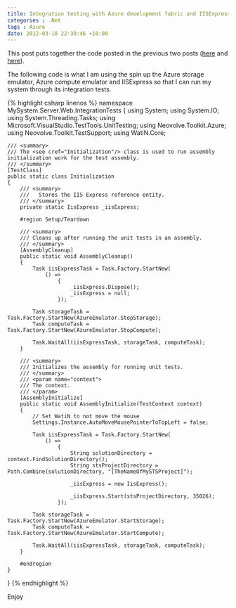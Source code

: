 ```yaml
---
title: Integration testing with Azure development fabric and IISExpress
categories : .Net
tags : Azure
date: 2012-03-18 22:39:46 +10:00
---
```


This post puts together the code posted in the previous two posts ([here][0] and [here][1]).

The following code is what I am using the spin up the Azure storage emulator, Azure compute emulator and IISExpress so that I can run my system through its integration tests.

{% highlight csharp linenos %}
namespace MySystem.Server.Web.IntegrationTests
{
    using System;
    using System.IO;
    using System.Threading.Tasks;
    using Microsoft.VisualStudio.TestTools.UnitTesting;
    using Neovolve.Toolkit.Azure;
    using Neovolve.Toolkit.TestSupport;
    using WatiN.Core;
    
    /// <summary>
    /// The <see cref="Initialization"/> class is used to run assembly initialization work for the test assembly.
    /// </summary>
    [TestClass]
    public static class Initialization
    {
        /// <summary>
        ///   Stores the IIS Express reference entity.
        /// </summary>
        private static IisExpress _iisExpress;
    
        #region Setup/Teardown
    
        /// <summary>
        /// Cleans up after running the unit tests in an assembly.
        /// </summary>
        [AssemblyCleanup]
        public static void AssemblyCleanup()
        {
            Task iisExpressTask = Task.Factory.StartNew(
                () =>
                    {
                        _iisExpress.Dispose();
                        _iisExpress = null;
                    });
    
            Task storageTask = Task.Factory.StartNew(AzureEmulator.StopStorage);
            Task computeTask = Task.Factory.StartNew(AzureEmulator.StopCompute);
    
            Task.WaitAll(iisExpressTask, storageTask, computeTask);
        }
    
        /// <summary>
        /// Initializes the assembly for running unit tests.
        /// </summary>
        /// <param name="context">
        /// The context. 
        /// </param>
        [AssemblyInitialize]
        public static void AssemblyInitialize(TestContext context)
        {
            // Set WatiN to not move the mouse
            Settings.Instance.AutoMoveMousePointerToTopLeft = false;
    
            Task iisExpressTask = Task.Factory.StartNew(
                () =>
                    {
                        String solutionDirectory = context.FindSolutionDirectory();
                        String stsProjectDirectory = Path.Combine(solutionDirectory, "[TheNameOfMySTSProject]");
    
                        _iisExpress = new IisExpress();
    
                        _iisExpress.Start(stsProjectDirectory, 35026);
                    });
    
            Task storageTask = Task.Factory.StartNew(AzureEmulator.StartStorage);
            Task computeTask = Task.Factory.StartNew(AzureEmulator.StartCompute);
    
            Task.WaitAll(iisExpressTask, storageTask, computeTask);
        }
    
        #endregion
    }
}
{% endhighlight %}

Enjoy

[0]: /2012/03/18/boosting-integration-testing-with-azure-development-fabric/
[1]: /2012/03/18/spinning-up-iisexpress-for-integration-testing/
